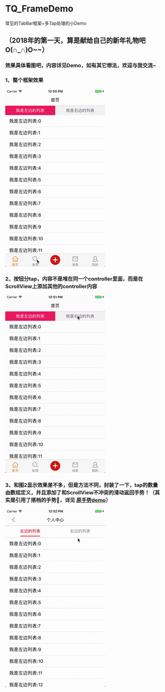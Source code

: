 # TQ_FrameDemo
常见的TabBar框架+多Tap处理的小Demo

## （2018年的第一天，算是献给自己的新年礼物吧O(∩_∩)O~~）

### 效果具体看图吧，内容详见Demo，如有其它想法，欢迎与我交流~

### 1、整个框架效果

![](https://github.com/TQMAX/Markdown-Res/blob/master/Res/%20001.gif?raw=true)

### 2、按钮分tap，内容不是堆在同一个controller里面，而是在ScrollView上添加其他的controller内容

![](https://github.com/TQMAX/Markdown-Res/blob/master/Res/%20002.gif?raw=true)

### 3、和图2显示效果差不多，但是方法不同，封装了一下，tap的数量由数组定义，并且添加了和ScrollView不冲突的滑动返回手势！（其实是引用了搭档的手势🤣，详见 [原手势demo](https://github.com/xingtianwuganqi/PopGestureRecognizer)）

![](https://github.com/TQMAX/Markdown-Res/blob/master/Res/%20003.gif?raw=true)
